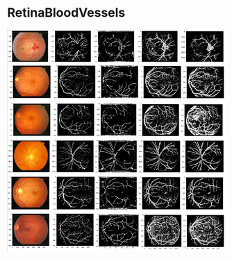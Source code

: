 # RetinaBloodVessels

![Vessels](https://github.com/TheTerabit/RetinaBloodVessels/blob/master/vessels.png)
